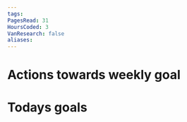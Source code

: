 ```yaml
---
tags: 
PagesRead: 31
HoursCoded: 3
VanResearch: false
aliases:
---
```

# Actions towards weekly goal
# Todays goals